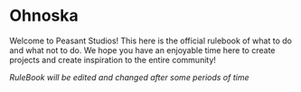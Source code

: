 # Ohnoska
Welcome to Peasant Studios! This here is the official rulebook of what to do and what not to do. 
We hope you have an enjoyable time here to create projects and create inspiration to the entire community!

*RuleBook will be edited and changed after some periods of time*

